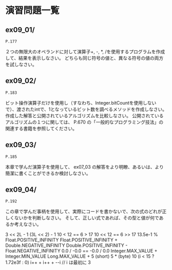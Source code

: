 # 演習問題一覧

## ex09_01/


`P.177`

２つの無限大のオペランドに対して演算子+, -, *, /を使用するプログラムを作成して、結果を表示しなさい。
どちらも同じ符号の値と、異なる符号の値の両方を試しなさい。

## ex09_02/


`P.183`

ビット操作演算子だけを使用し（すなわち、Integer.bitCountを使用しないで）、渡されたintで、1となっているビット数を調べるメソッドを作成しなさい。
作成した解答と公開されているアルゴリズムを比較しなさい。
公開されているアルゴリズムの１つに関しては、 P.670 の「一般的なプログラミング技法」の関連する書籍を参照してください。

## ex09_03/


`P.185`

本章で学んだ演算子を使用して、 ex07_03 の解答をより明瞭、あるいは、より簡潔に書くことができるか検討しなさい。

## ex09_04/


`P.192`

この章で学んだ事柄を使用して、実際にコードを書かないで、次の式のどれが正しくないかを判断しなさい。
そして、正しい式であれば、その型と値が何であるか考えなさい。

3 << 2L - 1
(3L << 2) - 1
10 < 12 == 6 > 17
10 << 12 == 6 >> 17
13.5e-1 % Float.POSITIVE_INFINITY
Float.POSITIVE_INFINITY + Double.NEGATIVE_INFINITY
Double.POSITIVE_INFINITY - Float.NEGATIVE_INFINITY
0.0 / -0.0 == -0.0 / 0.0
Integer.MAX_VALUE + Integer.MIN_VALUE
Long.MAX_VALUE + 5
(short) 5 * (byte) 10
(i < 15 ? 1.72e3f : 0)
i++ + i++ + --i     // i は最初に 3
